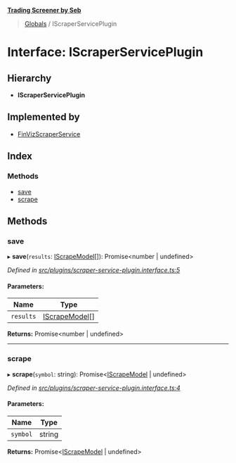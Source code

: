 **[Trading Screener by Seb](../README.md)**

> [Globals](../globals.md) / IScraperServicePlugin

# Interface: IScraperServicePlugin

## Hierarchy

* **IScraperServicePlugin**

## Implemented by

* [FinVizScraperService](../classes/finvizscraperservice.md)

## Index

### Methods

* [save](iscraperserviceplugin.md#save)
* [scrape](iscraperserviceplugin.md#scrape)

## Methods

### save

▸ **save**(`results`: [IScrapeModel](iscrapemodel.md)[]): Promise\<number \| undefined>

*Defined in [src/plugins/scraper-service-plugin.interface.ts:5](https://github.com/wiewiur667/TradingScreener/blob/0537031/src/plugins/scraper-service-plugin.interface.ts#L5)*

#### Parameters:

Name | Type |
------ | ------ |
`results` | [IScrapeModel](iscrapemodel.md)[] |

**Returns:** Promise\<number \| undefined>

___

### scrape

▸ **scrape**(`symbol`: string): Promise\<[IScrapeModel](iscrapemodel.md) \| undefined>

*Defined in [src/plugins/scraper-service-plugin.interface.ts:4](https://github.com/wiewiur667/TradingScreener/blob/0537031/src/plugins/scraper-service-plugin.interface.ts#L4)*

#### Parameters:

Name | Type |
------ | ------ |
`symbol` | string |

**Returns:** Promise\<[IScrapeModel](iscrapemodel.md) \| undefined>

